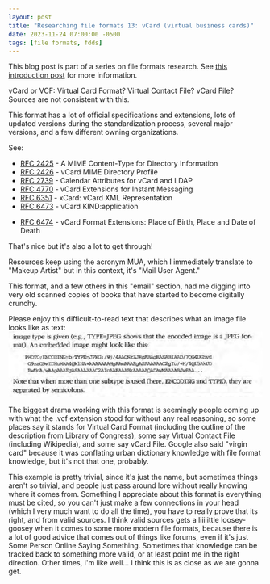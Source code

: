 ```yaml
---
layout: post
title: "Researching file formats 13: vCard (virtual business cards)"
date: 2023-11-24 07:00:00 -0500
tags: [file formats, fdds]
---
```


This blog post is part of a series on file formats research. See [this introduction post](https://bits.ashleyblewer.com/blog/2023/08/04/researching-file-formats-library-of-congress-sustainability-of-digital-formats/) for more information.

vCard or VCF: Virtual Card Format? Virtual Contact File? vCard File? Sources are not consistent with this.

This format has a lot of official specifications and extensions, lots of updated versions during the standardization process, several major versions, and a few different owning organizations. 

See:
- [RFC 2425](http://tools.ietf.org/html/rfc2425) - A MIME Content-Type for Directory Information
- [RFC 2426](http://tools.ietf.org/html/rfc2426) - vCard MIME Directory Profile
- [RFC 2739](http://tools.ietf.org/html/rfc2739) - Calendar Attributes for vCard and LDAP
- [RFC 4770](http://tools.ietf.org/html/rfc4770) - vCard Extensions for Instant Messaging
- [RFC 6351](http://tools.ietf.org/html/rfc6351) - xCard: vCard XML Representation  
- [RFC 6473](http://tools.ietf.org/html/rfc6473) - vCard KIND:application
* [RFC 6474](http://tools.ietf.org/html/rfc6474) - vCard Format Extensions: Place of Birth, Place and Date of Death

That's nice but it's also a lot to get through!

Resources keep using the acronym MUA, which I immediately translate to "Makeup Artist" but in this context, it's "Mail User Agent." 

This format, and a few others in this "email" section, had me digging into very old scanned copies of books that have started to become digitally crunchy.

Please enjoy this difficult-to-read text that describes what an image file looks like as text:
![difficult-to-read text describing what an image looks like in text](/images/vcf-text.jpg)

The biggest drama working with this format is seemingly people coming up with what the .vcf extension stood for without any real reasoning, so some places say it stands for Virtual Card Format (including the outline of the description from Library of Congress), some say Virtual Contact File (including Wikipedia), and some say vCard File. Google also said "virgin card" because it was conflating urban dictionary knowledge with file format knowledge, but it's not that one, probably.

This example is pretty trivial, since it's just the name, but sometimes things aren't so trivial, and people just pass around lore without really knowing where it comes from. Something I appreciate about this format is everything must be cited, so you can't just make a few connections in your head (which I very much want to do all the time), you have to really prove that its right, and from valid sources. I think valid sources gets a liiiiittle loosey-goosey when it comes to some more modern file formats, because there is a lot of good advice that comes out of things like forums, even if it's just Some Person Online Saying Something. Sometimes that knowledge can be tracked back to something more valid, or at least point me in the right direction. Other times, I'm like well... I think this is as close as we are gonna get. 

